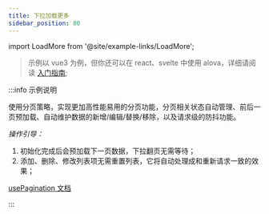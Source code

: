 ```yaml
---
title: 下拉加载更多
sidebar_position: 80
---
```


import LoadMore from '@site/example-links/LoadMore';

> 示例以 vue3 为例，但你还可以在 react、svelte 中使用 alova，详细请阅读 [入门指南](../get-started/overview);

<LoadMore></LoadMore>

:::info 示例说明

使用分页策略，实现更加高性能易用的分页功能，分页相关状态自动管理、前后一页预加载、自动维护数据的新增/编辑/替换/移除，以及请求级的防抖功能。

_操作引导：_

1. 初始化完成后会预加载下一页数据，下拉翻页无需等待；
2. 添加、删除、修改列表项无需重置列表，它将自动处理成和重新请求一致的效果；

[usePagination 文档](../strategy/usePagination)

:::
